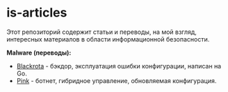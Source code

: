 # is-articles

Этот репозиторий содержит статьи и переводы, на мой взгляд, интересных материалов в области информационной безопасности.

**Malware (переводы):**

* [Blackrota](./translations/malware/blackrota.md) - бэкдор, эксплуатация ошибки конфигурации, написан на Go.
* [Pink](./translations/malware/pink.md) - ботнет, гибридное управление, обновляемая конфигурация.
